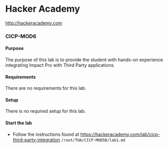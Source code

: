 Hacker Academy
==============
http://hackeracademy.com

### CICP-MOD6

#### Purpose
The purpose of this lab is to provide the student with hands-on experience integrating Impact Pro with Third Party applications.

#### Requirements
There are no requirements for this lab.

#### Setup
There is no required setup for this lab.

#### Start the lab
* Follow the instructions found at https://hackeracademy.com/lab/cicp-third-party-integration
    ```/root/THA/CICP-MOD5B/lab1.md```
